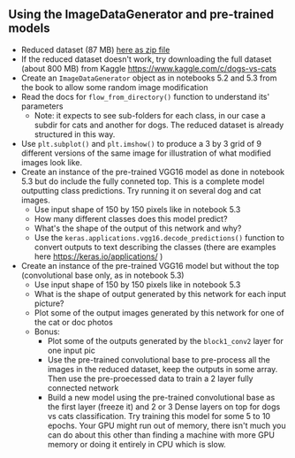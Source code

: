 

## Using the ImageDataGenerator and pre-trained models
 * Reduced dataset (87 MB) [here as zip file](https://drive.google.com/file/d/1ojWXOAfhuvJrYQ1uq3r4XbYLaYOzx0Dl/view?usp=sharing)
 * If the reduced dataset doesn't work, try downloading the full dataset (about 800 MB) from Kaggle https://www.kaggle.com/c/dogs-vs-cats
 * Create an `ImageDataGenerator` object as in notebooks 5.2 and 5.3 from the book to allow some random image modification
 * Read the docs for `flow_from_directory()` function to understand its' parameters
   - Note: it expects to see sub-folders for each class, in our case a subdir for cats and another for dogs. The reduced dataset is already structured in this way.
 * Use `plt.subplot()` and `plt.imshow()` to produce a 3 by 3 grid of 9 different versions of the same image for illustration of what modified images look like.
 * Create an instance of the pre-trained VGG16 model as done in notebook 5.3 but do include the fully conneted top. This is a complete model outputting class predictions. Try running it on several dog and cat images.
   - Use input shape of 150 by 150 pixels like in notebook 5.3
   - How many different classes does this model predict?
   - What's the shape of the output of this network and why?
   - Use the `keras.applications.vgg16.decode_predictions()` function to convert outputs to text describing the classes (there are examples here https://keras.io/applications/ )
 * Create an instance of the pre-trained VGG16 model but without the top (convolutional base only, as in notebook 5.3)
   - Use input shape of 150 by 150 pixels like in notebook 5.3
   - What is the shape of output generated by this network for each input picture?
   - Plot some of the output images generated by this network for one of the cat or doc photos
   - Bonus: 
     - Plot some of the outputs generated by the `block1_conv2` layer for one input pic
     - Use the pre-trained convolutional base to pre-process all the images in the reduced dataset, keep the outputs in some array. Then use the pre-proecessed data to train a 2 layer fully connected network 
     - Build a new model using the pre-trained convolutional base as the first layer (freeze it) and 2 or 3 Dense layers on top for dogs vs cats classification. Try training this model for some 5 to 10 epochs. Your GPU might run out of memory, there isn't much you can do about this other than finding a machine with more GPU memory or doing it entirely in CPU which is slow.
   
